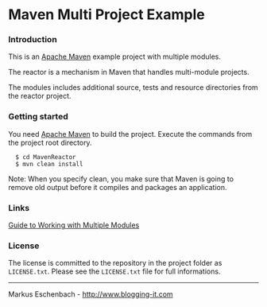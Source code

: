 Maven Multi Project Example
===================================

### Introduction

This is an [Apache Maven](https://maven.apache.org/) example project with multiple modules.

The reactor is a mechanism in Maven that handles multi-module projects.

The modules includes additional source, tests and resource directories from the reactor project.


### Getting started

You need [Apache Maven](https://maven.apache.org/) to build the project. Execute the commands from the project root directory.

```
  $ cd MavenReactor
  $ mvn clean install
```  

Note: When you specify clean, you make sure that Maven is going to remove old output before it compiles and packages an application.


### Links

[Guide to Working with Multiple Modules](https://maven.apache.org/guides/mini/guide-multiple-modules.html)


### License
The license is committed to the repository in the project folder as `LICENSE.txt`.
Please see the `LICENSE.txt` file for full informations.


----------------------------------

Markus Eschenbach - http://www.blogging-it.com

